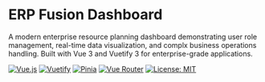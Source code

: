 # ERP Fusion Dashboard

A modern enterprise resource planning dashboard demonstrating user role management, real-time data visualization, and complx business operations handling. Built with Vue 3 and Vuetify 3 for enterprise-grade applications.

[![Vue.js](https://img.shields.io/badge/Vue.js-4FC08D?logo=vuedotjs&logoColor=white)](https://vuejs.org/)
[![Vuetify](https://img.shields.io/badge/Vuetify-1867C0?logo=vuetify&logoColor=white)](https://vuetifyjs.com/)
[![Pinia](https://img.shields.io/badge/Pinia-FFD02F?logo=pinia&logoColor=black)](https://pinia.vuejs.org/)
[![Vue Router](https://img.shields.io/badge/Vue_Router-4FC08D?logo=vue.js&logoColor=white)](https://router.vuejs.org/)
[![License: MIT](https://img.shields.io/badge/License-MIT-yellow.svg)](https://opensource.org/licenses/MIT)
